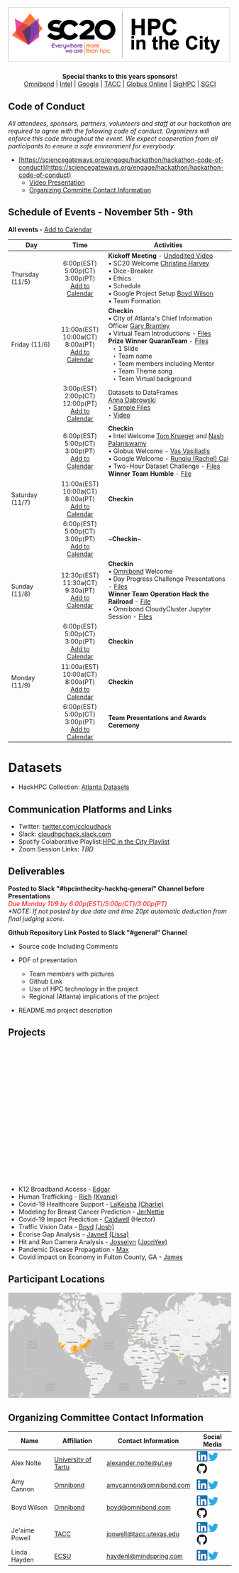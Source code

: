 <HEAD>
  <script src="//cdn.wordart.com/wordart.min.js" async defer></script>
</HEAD>
 
![HPCintheCity](images/HPCinthecity.png)
<p align="center">
  <strong>Special thanks to this years sponsors!</strong><br>
  <a href="http://www.omnibond.com/">Omnibond</a> |
  <a href="http://www.intel.com">Intel</a> |
  <a href="https://cloud.google.com/">Google</a> |
  <a href="http://tacc.utexas.edu">TACC</a> |
  <a href="https://www.globus.org/">Globus Online</a> |
  <a href="http://https://www.sighpc.org/">SigHPC</a> |
  <a href="https://sciencegateways.org/">SGCI</a>
</p>

## [](#code-of-conduct) Code of Conduct
_All attendees, sponsors, partners, volunteers and staff at our hackathon are required to agree with the following code of conduct. Organizers will enforce this code throughout the event. We expect cooperation from all participants to ensure a safe environment for everybody._
- [https://sciencegateways.org/engage/hackathon/hackathon-code-of-conduct](https://sciencegateways.org/engage/hackathon/hackathon-code-of-conduct)
  - [Video Presentation](https://youtu.be/4P8sEZDsKaQ)
  - [Organizing Committe Contact Information](#organizers-contact-information)



## [](#schedule-of-events) Schedule of Events - November 5th - 9th 
**All events -** <a href="ics_files/HPCintheCity-Events.ics">Add to Calendar</a>  


| Day | Time | Activities |
|-----------|:------------------------:|----------------------------|
| Thursday (11/5) | 6:00p(EST)<br>5:00p(CT)<br>3:00p(PT)<br> <a href="ics_files/ThursdayPM.ics">Add to Calendar</a> |  **Kickoff Meeting** - [Undedited Video](https://utexas.zoom.us/rec/share/v4S1KJNDGo2Qk7W_90uWacVr9nnUaphjqweZNGPC-fhT0-Da598ulmSTTQM1OCCU.CwCsiguBRbsk6wB8) <br> • SC20 Welcome [Christine Harvey](https://www.linkedin.com/in/itsharveytime/) <br> • Dice-Breaker <br> • Ethics <br> • Schedule <br> • Google Project Setup [Boyd Wilson](https://www.linkedin.com/in/boydwilson/) <br> • Team Formation |
| Friday (11/6) | 11:00a(EST)<br>10:00a(CT)<br>8:00a(PT)<br> <a href="ics_files/FridayAM.ics">Add to Calendar</a> |  **Checkin** <br> • City of Atlanta's Chief Information Officer [Gary Brantley](https://www.linkedin.com/in/garybrantley/) <br> • Virtual Team Introductions - [Files](https://github.com/jeaimehp/HackHPC-HPCintheCity20/tree/gh-pages/Team-Introductions) <br> **Prize Winner QuaranTeam** - [Files](https://github.com/jeaimehp/HackHPC-HPCintheCity20/tree/gh-pages/Team-Introductions/QuaranTeam) <br>  &ensp; ‣ 1 Slide <br>  &ensp; ‣ Team name <br>  &ensp; ‣ Team members including Mentor <br>  &ensp; ‣ Team Theme song <br>  &ensp; ‣ Team Virtual background |
|  | 3:00p(EST)<br>2:00p(CT)<br>12:00p(PT)<br> <a href="ics_files/Friday-DataCarpentry.ics">Add to Calendar</a> |  Datasets to DataFrames <br> [Anna Dabrowski](https://www.linkedin.com/in/ajdabrowski/) <br> ‣ [Sample Files](https://github.com/jeaimehp/HackHPC-HPCintheCity20/tree/gh-pages/data-carpentry) <br> ‣ [Video](https://youtu.be/F2RuFIUg998)|
|  | 6:00p(EST)<br>5:00p(CT)<br>3:00p(PT)<br> <a href="ics_files/FridayPM.ics">Add to Calendar</a> |  **Checkin** <br> • Intel Welcome [Tom Krueger](https://www.linkedin.com/in/tomkrueger1/) and [Nash Palaniswamy](https://www.linkedin.com/in/nash-palaniswamy-045501/)  <br> • Globus Welcome - [Vas Vasiliadis](https://www.linkedin.com/in/vasiliadis/) <br> • Google Welcome - [Runqiu (Rachel) Cai](https://www.linkedin.com/in/rqcai/) <br> • Two-Hour Dataset Challenge - [Files](../Dataset%20Challenge) <br> **Winner Team Humble** - [File](../Dataset%20Challenge/Team%20Humble%20Data%20Set%20Slide.pdf) |
| Saturday (11/7) | 11:00a(EST)<br>10:00a(CT)<br>8:00a(PT)<br> <a href="ics_files/SaturdayAM.ics">Add to Calendar</a> |  **Checkin** |
|  | 6:00p(EST)<br>5:00p(CT)<br>3:00p(PT)<br> <a href="ics_files/SaturdaydayPM.ics">Add to Calendar</a> |  ~**Checkin**~ |
| Sunday (11/8) | 12:30p(EST)<br>11:30a(CT)<br>9:30a(PT)<br> <a href="ics_files/SundayAM.ics">Add to Calendar</a> |  **Checkin** <br> • [Omnibond](http://www.omnibond.com/) Welcome <br> • Day Progress Challenge Presentations - [Files](https://github.com/jeaimehp/HackHPC-HPCintheCity20/blob/gh-pages/Progress-Challenge/) <br> **Winner Team Operation Hack the Railroad** - [File](https://github.com/jeaimehp/HackHPC-HPCintheCity20/blob/gh-pages/Progress-Challenge/Operation-Hack-the-Railroad.pdf)  <br> • Omnibond CloudyCluster Jupyter Session - [Files](https://github.com/jeaimehp/HackHPC-HPCintheCity20/tree/gh-pages/CloudyCluster-Jupyter-Sample-Files)  |
|  | 6:00p(EST)<br>5:00p(CT)<br>3:00p(PT)<br> <a href="ics_files/SundayPM.ics">Add to Calendar</a> |  **Checkin** |
| Monday (11/9) | 11:00a(EST)<br>10:00a(CT)<br>8:00a(PT)<br> <a href="ics_files/MondayAM.ics">Add to Calendar</a> |  **Checkin** |
|  | 6:00p(EST)<br>5:00p(CT)<br>3:00p(PT)<br> <a href="ics_files/FinalPresentations.ics">Add to Calendar</a> |  **Team Presentations and Awards Ceremony** |

# [](#datasets) Datasets
- HackHPC Collection: [Atlanta Datasets](http://hackhpc.org/data/)


## [](#links) Communication Platforms and Links
- Twitter: [twitter.com/ccloudhack](https://twitter.com/ccloudhack)
- Slack: [cloudhpchack.slack.com](https://cloudhpchack.slack.com)
- Spotify Colaborative Playlist:[HPC in the City Playlist](https://open.spotify.com/playlist/2coSAPXHrSJW87L23J5I5P?si=b4jB4qxvRPWjVMlrXf2ZVg) 
- Zoom Session Links: _TBD_

## [](#deliverables) Deliverables
**Posted to Slack "#hpcinthecity-hackhq-general" Channel before Presentations**
<br><i><font color='red'>Due Monday 11/9 by 6:00p(EST)/5:00p(CT)/3:00p(PT)</font></i>
<br>_*NOTE: If not posted by due date and time 20pt automatic deduction from final judging score._

**Github Repository Link Posted to Slack "#general" Channel**
- Source code Including Comments
- PDF of presentation
  - Team members with pictures
  - Github Link
  - Use of HPC technology in the project
  - Regional (Atlanta) implications of the project

- README.md project description

## [](#projects) Projects

<div style="width: 300px; height: 300px;" data-wordart-src="//cdn.wordart.com/json/39rsyqlu1nx0" data-wordart-show-attribution></div> 

- K12 Broadband Access - [Edgar](https://www.linkedin.com/in/edgargarza7/)
- Human Trafficking - [Rich](https://www.linkedin.com/in/richasay/) [(Kyanie)](https://www.linkedin.com/in/kyanie-waters-6a7425146/) 
- Covid-19 Healthcare Support - [LaKeisha](mailto:lakeisharb@gmail.com?subject=[HPC-in-the-City]) [(Charlie)](https://www.linkedin.com/in/charlie-dey-0031317a/) 
- Modeling for Breast Cancer Prediction - [JerNettie](https://www.linkedin.com/in/jaburney/) 
- Covid-19 Impact Prediction - [Caldwell](https://www.linkedin.com/in/rebecca-caldwell-0434256/) (Hector) 
- Traffic Vision Data - [Boyd](https://www.linkedin.com/in/boydwilson/) [(Josh)](https://www.linkedin.com/in/joshua-kissel-201a4895/) 
- Ecorise Gap Analysis - [Jaynell](https://www.linkedin.com/in/jaynell-nicholson/) [(Lissa)](https://www.linkedin.com/in/melissa-pearson-089814103/) 
- Hit and Run Camera Analysis - [Josselyn](https://www.linkedin.com/in/josselyn-salgado-09b582187/) [(JoonYee)](https://www.linkedin.com/in/jychuah/) 
- Pandemic Disease Propagation - [Max](https://www.linkedin.com/in/maxcurie/) 
- Covid impact on Economy in Fulton County, GA - [James](https://www.linkedin.com/in/james-belton-2934226/) 

## [](#participant-locations) Participant Locations

![Participant Locations](images/Participants.png)

## [](#organizing-committee) Organizing Committee Contact Information 

| Name | Affiliation | Contact Information | Social Media
|-----------------------|--------------|----------------------------|----------------------------|
| Alex Nolte| [University of Tartu]( http://www.ut.ee/en)| [alexander.nolte@ut.ee](mailto:alexander.nolte@ut.ee?subject=[HackHPC-SC20]) | [![LinkedIn](images/linkedinicon.jpeg)]( https://www.linkedin.com/in/alexandernolte/)[![Twitter](images/twittericon.png)](https://twitter.com/alexander_nolte)[![Github](images/githubicon.png)](https://alexandernolte.github.io/)|
| Amy Cannon| [Omnibond]( http://www.omnibond.com/)| [amycannon@omnibond.com](mailto:amycannon@omnibond.com?subject=[HackHPC-SC20]) | [![LinkedIn](images/linkedinicon.jpeg)]( https://www.linkedin.com/in/amy-cannon-46230b31/)[![Twitter](images/twittericon.png)](https://twitter.com/amy__cannon) |
| Boyd Wilson| [Omnibond]( http://www.omnibond.com/)| [boyd@omnibond.com](mailto:boyd@omnibond.com?subject=[HackHPC-SC20]) | [![LinkedIn](images/linkedinicon.jpeg)]( https://www.linkedin.com/in/boydwilson/)[![Twitter](images/twittericon.png)](https://twitter.com/boydwilson)[![Github](images/githubicon.png)](https://github.com/omnibond) |
| Je'aime Powell | [TACC](http://www.tacc.utexas.edu/) | [jpowell@tacc.utexas.edu](mailto:jpowell@tacc.utexas.edu?subject=[HackHPC-SC20]) | [![LinkedIn](images/linkedinicon.jpeg)](https://www.linkedin.com/in/jeaimehp/)[![Twitter](images/twittericon.png)](https://twitter.com/jeaimehp)[![Github](images/githubicon.png)](https://github.com/jeaimehp) |
| Linda Hayden | [ECSU](http://nia.ecsu.edu/) | [haydenl@mindspring.com](mailto:haydenl@mindspring.com?subject=[HackHPC-SC20]) | [![LinkedIn](images/linkedinicon.jpeg)]( https://www.linkedin.com/in/linda-hayden-5a8b424/)[![Twitter](images/twittericon.png)](https://twitter.com/lhaydenecsu)|



